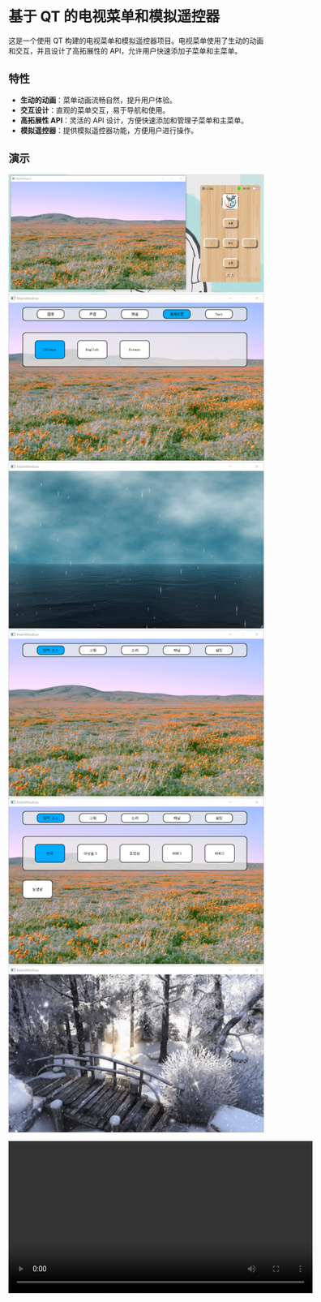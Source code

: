 # 基于 QT 的电视菜单和模拟遥控器

这是一个使用 QT 构建的电视菜单和模拟遥控器项目。电视菜单使用了生动的动画和交互，并且设计了高拓展性的 API，允许用户快速添加子菜单和主菜单。

## 特性

- **生动的动画**：菜单动画流畅自然，提升用户体验。
- **交互设计**：直观的菜单交互，易于导航和使用。
- **高拓展性 API**：灵活的 API 设计，方便快速添加和管理子菜单和主菜单。
- **模拟遥控器**：提供模拟遥控器功能，方便用户进行操作。

## 演示

![演示截图](https://github.com/chxzking/TV-menu-and-remote-control/blob/main/%E6%BC%94%E7%A4%BA/p1.png)
![演示截图](https://github.com/chxzking/TV-menu-and-remote-control/blob/main/%E6%BC%94%E7%A4%BA/p2.png)
![演示截图](https://github.com/chxzking/TV-menu-and-remote-control/blob/main/%E6%BC%94%E7%A4%BA/p3.png)
![演示截图](https://github.com/chxzking/TV-menu-and-remote-control/blob/main/%E6%BC%94%E7%A4%BA/p4.png)
![演示截图](https://github.com/chxzking/TV-menu-and-remote-control/blob/main/%E6%BC%94%E7%A4%BA/p5.png)
![演示截图](https://github.com/chxzking/TV-menu-and-remote-control/blob/main/%E6%BC%94%E7%A4%BA/p6.png)

<video width="600" controls>
  <source src="https://github.com/chxzking/TV-menu-and-remote-control/blob/main/%E6%BC%94%E7%A4%BA/video.mp4)" type="video/mp4">
  Your browser does not support the video tag.
</video>


